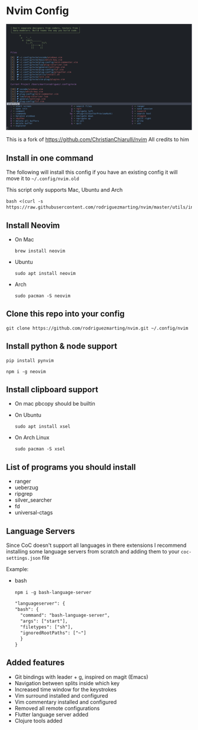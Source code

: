 # Nvim Config

![Nvim Mach 2 pic](./utils/images/nvim.png)

This is a fork of https://github.com/ChristianChiarulli/nvim
All credits to him

## Install in one command

The following will install this config if you have an existing config it will move it to `~/.config/nvim.old`

This script only supports Mac, Ubuntu and Arch

```
bash <(curl -s https://raw.githubusercontent.com/rodriguezmarting/nvim/master/utils/install.sh)
```

## Install Neovim

- On Mac

  ```
  brew install neovim
  ```

- Ubuntu

  ```
  sudo apt install neovim
  ```

- Arch

  ```
  sudo pacman -S neovim
  ```

## Clone this repo into your config

```
git clone https://github.com/rodriguezmarting/nvim.git ~/.config/nvim
```

## Install python & node support

```
pip install pynvim
```

```
npm i -g neovim
```

## Install clipboard support

- On mac pbcopy should be builtin

- On Ubuntu

  ```
  sudo apt install xsel
  ```

- On Arch Linux

  ```
  sudo pacman -S xsel
  ```

## List of programs you should install

- ranger
- ueberzug
- ripgrep
- silver_searcher
- fd
- universal-ctags

## Language Servers

Since CoC doesn't support all languages in there extensions
I recommend installing some language servers from scratch
and adding them to your `coc-settings.json` file

Example:

- bash

  `npm i -g bash-language-server`

  ```
  "languageserver": {
  "bash": {
    "command": "bash-language-server",
    "args": ["start"],
    "filetypes": ["sh"],
    "ignoredRootPaths": ["~"]
    }
  }
  ```
  
## Added features

- Git bindings with leader + g, inspired on magit (Emacs)
- Navigation between splits inside which key
- Increased time window for the keystrokes
- Vim surround installed and configured
- Vim commentary installed and configured
- Removed all remote configurations
- Flutter language server added
- Clojure tools added
